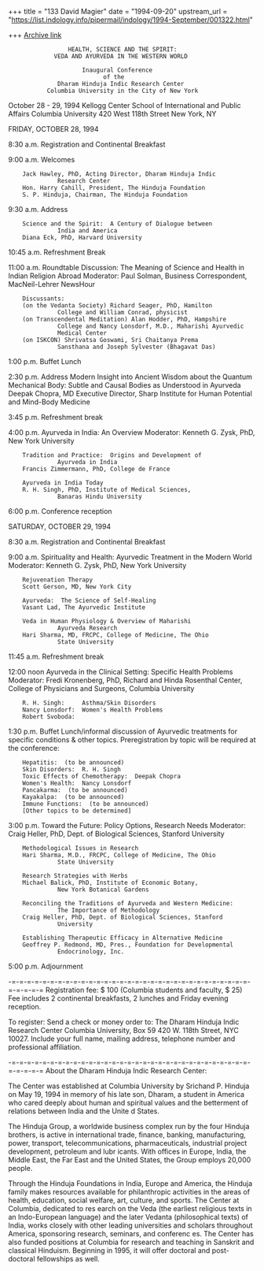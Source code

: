 +++
title = "133 David Magier"
date = "1994-09-20"
upstream_url = "https://list.indology.info/pipermail/indology/1994-September/001322.html"

+++
[Archive link](https://list.indology.info/pipermail/indology/1994-September/001322.html)

                     HEALTH, SCIENCE AND THE SPIRIT:
                 VEDA AND AYURVEDA IN THE WESTERN WORLD

                         Inaugural Conference 
                               of the
                  Dharam Hinduja Indic Research Center
               Columbia University in the City of New York

October 28 - 29, 1994
Kellogg Center
School of International and Public Affairs
Columbia University
420 West 118th Street
New York, NY

FRIDAY, OCTOBER 28, 1994

8:30 a.m.	Registration and Continental Breakfast

9:00 a.m.	Welcomes

		Jack Hawley, PhD, Acting Director, Dharam Hinduja Indic
                  Research Center
		Hon. Harry Cahill, President, The Hinduja Foundation
		S. P. Hinduja, Chairman, The Hinduja Foundation

9:30 a.m.	Address   

		Science and the Spirit:  A Century of Dialogue between
                  India and America
		Diana Eck, PhD, Harvard University

10:45 a.m.	Refreshment Break

11:00 a.m.	Roundtable Discussion:  The Meaning of Science and Health
                  in Indian Religion Abroad 
		Moderator:  Paul Solman, Business Correspondent, 
                  MacNeil-Lehrer NewsHour

		Discussants:
		(on the Vedanta Society) Richard Seager, PhD, Hamilton
                  College and William Conrad, physicist
		(on Transcendental Meditation) Alan Hodder, PhD, Hampshire
                  College and Nancy Lonsdorf, M.D., Maharishi Ayurvedic
                  Medical Center
		(on ISKCON) Shrivatsa Goswami, Sri Chaitanya Prema
                  Sansthana and Joseph Sylvester (Bhagavat Das)

1:00 p.m.	Buffet Lunch

2:30 p.m.	Address
		Modern Insight into Ancient Wisdom about the Quantum
                  Mechanical Body: Subtle and Causal Bodies as Understood 
                  in Ayurveda
		Deepak Chopra, MD 
		Executive Director, Sharp Institute for Human Potential
                  and Mind-Body Medicine

3:45 p.m.	Refreshment break


4:00 p.m.	Ayurveda in India:  An Overview
		Moderator:  Kenneth G. Zysk, PhD, New York University

		Tradition and Practice:  Origins and Development of
                  Ayurveda in India
		Francis Zimmermann, PhD, College de France

		Ayurveda in India Today
		R. H. Singh, PhD, Institute of Medical Sciences, 
                  Banaras Hindu University

6:00 p.m.	Conference reception


SATURDAY, OCTOBER 29, 1994

8:30 a.m.	Registration and Continental Breakfast

9:00 a.m.	Spirituality and Health:  Ayurvedic Treatment in the
                  Modern World
		Moderator:  Kenneth G. Zysk, PhD, New York University

		Rejuvenation Therapy
		Scott Gerson, MD, New York City

		Ayurveda:  The Science of Self-Healing
		Vasant Lad, The Ayurvedic Institute

		Veda in Human Physiology & Overview of Maharishi
                  Ayurveda Research
		Hari Sharma, MD, FRCPC, College of Medicine, The Ohio
                  State University

11:45 a.m.	Refreshment break

12:00 noon	Ayurveda in the Clinical Setting:  Specific Health Problems
		Moderator:  Fredi Kronenberg, PhD, Richard and Hinda
                  Rosenthal Center, College of Physicians and Surgeons, 
                  Columbia University

		R. H. Singh:     Asthma/Skin Disorders
		Nancy Lonsdorf:  Women's Health Problems
		Robert Svoboda:

1:30 p.m.	Buffet Lunch/informal discussion of Ayurvedic treatments for
                  specific conditions & other topics. 
		Preregistration by topic will be required at the conference:

		Hepatitis:  (to be announced)
		Skin Disorders:  R. H. Singh
		Toxic Effects of Chemotherapy:  Deepak Chopra
		Women's Health:  Nancy Lonsdorf
		Pancakarma:  (to be announced)
		Kayakalpa:  (to be announced)
		Immune Functions:  (to be announced)
		[Other topics to be determined]

3:00 p.m.	Toward the Future:  Policy Options, Research Needs
		Moderator:  Craig Heller, PhD, Dept. of Biological Sciences,
                  Stanford University

		Methodological Issues in Research
		Hari Sharma, M.D., FRCPC, College of Medicine, The Ohio
                  State University

		Research Strategies with Herbs
		Michael Balick, PhD, Institute of Economic Botany,
                  New York Botanical Gardens

		Reconciling the Traditions of Ayurveda and Western Medicine:
                  The Importance of Methodology
		Craig Heller, PhD, Dept. of Biological Sciences, Stanford
                  University

		Establishing Therapeutic Efficacy in Alternative Medicine
		Geoffrey P. Redmond, MD, Pres., Foundation for Developmental
                  Endocrinology, Inc.

5:00 p.m.	Adjournment

-=-=-=-=-=-=-=-=-=-=-=-=-=-=-=-=-=-=-=-=-=-=-=-=-=-=-=-=-=-=-=-=-=-=-=-=
Registration fee:  $ 100  (Columbia students and faculty, $ 25)
		   Fee includes 2 continental breakfasts, 2 lunches and
                     Friday evening reception.

To register:	   Send a check or money order to:
                     The Dharam Hinduja Indic Research Center
                     Columbia University, Box 59
                     420 W. 118th Street, NYC  10027.
Include your full name, mailing address, telephone number and professional
affiliation.

-=-=-=-=-=-=-=-=-=-=-=-=-=-=-=-=-=-=-=-=-=-=-=-=-=-=-=-=-=-=-=-=-=-=-=-=
About the Dharam Hinduja Indic Research Center:

The Center was established at Columbia University by Srichand P. Hinduja
on May 19, 1994 in memory of his late son, Dharam, a student in America
who cared deeply about human and spiritual values and the betterment of
relations between India and the Unite d States. 

The Hinduja Group, a worldwide business complex run by the four Hinduja
brothers, is active in international trade, finance, banking,
manufacturing, power, transport, telecommunications, pharmaceuticals,
industrial project development, petroleum and lubr icants.  With offices
in Europe, India, the Middle East, the Far East and the United States, the
Group employs 20,000 people. 

Through the Hinduja Foundations in India, Europe and America, the Hinduja
family makes resources available for philanthropic activities in the areas
of health, education, social welfare, art, culture, and sports.  The
Center at Columbia, dedicated to res earch on the Veda (the earliest
religious texts in an Indo-European language) and the later Vedanta
(philosophical texts) of India, works closely with other leading
universities and scholars throughout America, sponsoring research,
seminars, and conferenc es.  The Center has also funded positions at
Columbia for research and teaching in Sanskrit and classical Hinduism. 
Beginning in 1995, it will offer doctoral and post-doctoral fellowships as
well. 








